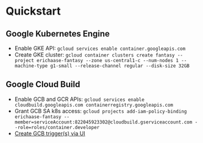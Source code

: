 # Quickstart
## Google Kubernetes Engine
* Enable GKE API: `gcloud services enable container.googleapis.com`
* Create GKE cluster: `gcloud container clusters create fantasy --project erichaase-fantasy --zone us-central1-c --num-nodes 1 --machine-type g1-small --release-channel regular --disk-size 32GB`

## Google Cloud Build
* Enable GCB and GCR APIs: `gcloud services enable cloudbuild.googleapis.com containerregistry.googleapis.com`
* Grant GCB SA k8s access: `gcloud projects add-iam-policy-binding erichaase-fantasy --member=serviceAccount:822045923302@cloudbuild.gserviceaccount.com --role=roles/container.developer`
* [Create GCB trigger(s) via UI](https://console.cloud.google.com/cloud-build/triggers/add)